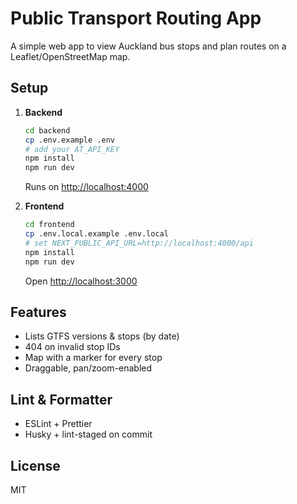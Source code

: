 # Public Transport Routing App

A simple web app to view Auckland bus stops and plan routes on a Leaflet/OpenStreetMap map.

## Setup

1. **Backend**

   ```bash
   cd backend
   cp .env.example .env
   # add your AT_API_KEY
   npm install
   npm run dev
   ```

   Runs on <http://localhost:4000>

2. **Frontend**

   ```bash
   cd frontend
   cp .env.local.example .env.local
   # set NEXT_PUBLIC_API_URL=http://localhost:4000/api
   npm install
   npm run dev
   ```

   Open <http://localhost:3000>

## Features

- Lists GTFS versions & stops (by date)
- 404 on invalid stop IDs
- Map with a marker for every stop
- Draggable, pan/zoom-enabled

## Lint & Formatter

- ESLint + Prettier
- Husky + lint-staged on commit

## License

MIT
